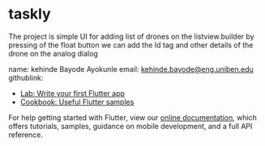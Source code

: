 # taskly

The project is simple UI for adding list of drones on the listview.builder
by pressing of the float button we can add the Id tag and other details of the drone on the analog dialog

name: kehinde Bayode Ayokunle
email: kehinde.bayode@eng.uniben.edu
githublink:
- [Lab: Write your first Flutter app](https://flutter.dev/docs/get-started/codelab)
- [Cookbook: Useful Flutter samples](https://flutter.dev/docs/cookbook)

For help getting started with Flutter, view our
[online documentation](https://flutter.dev/docs), which offers tutorials,
samples, guidance on mobile development, and a full API reference.
